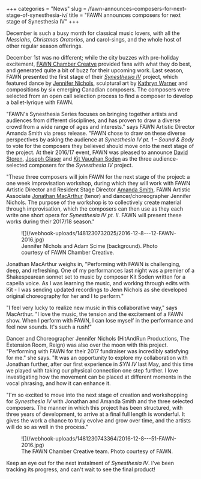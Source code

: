 +++
categories = "News"
slug = /fawn-announces-composers-for-next-stage-of-synesthesia-iv/
title = "FAWN announces composers for next stage of Synesthesia IV"
+++

December is such a busy month for classical music lovers, with all the *Messiahs*, *Christmas Oratorios*, and carol-sings, and the whole host of other regular season offerings. 

December 1st was no different; while the city buzzes with pre-holiday excitement, [FAWN Chamber Creatve](/scene/companies/fawn-chamber-creative/) provided fans with what they do best, and generated quite a bit of buzz for their upcoming work. Last season, FAWN presented the first stage of their [*Synesthesia IV*](/in-review-synesthesia-iv-pt1/) project, which featured dance by [Jennifer Nichols](/scene/people/jennifer-nichols/), sculptural art by [Kathryn Warner](http://kathrynwarner.net/) and compositions by six emerging Canadian composers. The composers were selected from an open call selection process to find a composer to develop a ballet-lyrique with FAWN.

"FAWN's Synesthesia Series focuses on bringing together artists and audiences from different disciplines, and has proven to draw a diverse crowd from a wide range of ages and interests." says FAWN Artistic Director Amanda Smith via press release. "FAWN chose to draw on these diverse perspectives by asking the audience at *Synesthesia IV pt. 1 – Sound & Body* to vote for the composers they believed should move onto the next stage of the project. At their 2016/17 event, FAWN was pleased to announce [David Storen](http://davidstoren.wixsite.com/david-storencomposer), [Joseph Glaser](http://www.jglasermusic.com/) and [Kit Vaughan Soden](http://kit-soden-m7yx.squarespace.com/) as the three audience-selected composers for the *Synesthesia IV* project.

"These three composers will join FAWN for the next stage of the project: a one week improvisation workshop, during which they will work with FAWN Artistic Director and Resident Stage Director [Amanda Smith](/scene/people/amanda-smith/), FAWN Artistic Associate [Jonathan MacArthur](/scene/people/jonathan-macarthur/) (tenor) and dancer/choreographer Jennifer Nichols. The purpose of the workshop is to collectively create material through improvisation, which the composers can then use as they each write one short opera for *Synesthesia IV pt. II*. FAWN will present these works during their 2017/18 season."

<figure data-type="image">![](/webhook-uploads/1481230732025/2016-12-8---12-FAWN-2016.jpg)
<figcaption>Jennifer NIchols and Adam Scime (background). Photo courtesy of FAWN Chamber Creative.</figcaption>
</figure>

Jonathan MacArthur weighs in, "Performing with FAWN is challenging, deep, and refreshing. One of my performances last night was a premier of a Shakespearean sonnet set to music by composer Kit Soden written for a capella voice. As I was learning the music, and working through edits with Kit - I was sending updated recordings to Jenn Nichols as she developed original choreography for her and I to perform." 

"I feel very lucky to realize new music in this collaborative way," says MacArthur. "I love the music, the tension and the excitement of a FAWN show. When I perform with FAWN, I can lose myself in the performance and feel new sounds. It's such a rush!"

Dancer and Choreographer Jennifer Nichols (HitAndRun Productions, The Extension Room, Reign) was also over the moon with this project. "Performing with FAWN for their 2017 fundraiser was incredibly satisfying for me." she says. "It was an opportunity to explore my collaboration with Jonathan further, after our first experience in *SYN IV* last May, and this time we played with taking our physical connection one step further.  I love investigating how the movement can be placed at different moments in the vocal phrasing, and how it can enhance it.

"I'm so excited to move into the next stage of creation and workshopping for *Synesthesia IV* with Jonathan and Amanda Smith and the three selected composers.  The manner in which this project has been structured, with three years of development, to arrive at a final full length is wonderful.  It gives the work a chance to truly evolve and grow over time, and the artists will do so as well in the process."

<figure data-type="image">
![](/webhook-uploads/1481230743364/2016-12-8---51-FAWN-2016.jpg)
<figcaption>The FAWN Chamber Creative team. Photo courtesy of FAWN.</figcaption>
</figure>

Keep an eye out for the next instalment of *Synesthesia IV*. I've been tracking its progress, and can't wait to see the final product! 
